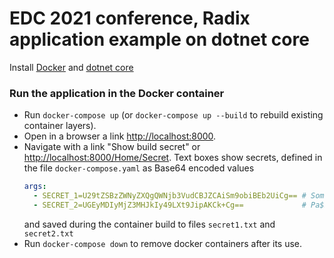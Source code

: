 # EDC 2021 conference, Radix application example on dotnet core

Install [Docker](https://docs.docker.com/get-docker/) and [dotnet core](https://docs.microsoft.com/en-us/dotnet/core/install/)

### Run the application in the Docker container
* Run `docker-compose up` (or `docker-compose up --build` to rebuild existing container layers).
* Open in a browser a link [http://localhost:8000](http://localhost:8000/).
* Navigate with a link "Show build secret" or [http://localhost:8000/Home/Secret](http://localhost:8000/Home/Secret). Text boxes show secrets, defined in the file `docker-compose.yaml` as Base64 encoded values 
    ```yaml
    args:
      - SECRET_1=U29tZSBzZWNyZXQgQWNjb3VudCBJZCAiSm9obiBEb2UiCg== # Some secret Account Id "John Doe"
      - SECRET_2=UGEyMDIyMjZ3MHJkIy49LXt9JipAKCk+Cg==             # Pa$$w0rd#.=-{}&*@()>
    ``` 
    and saved during the container build to files `secret1.txt` and `secret2.txt`
* Run `docker-compose down` to remove docker containers after its use.
